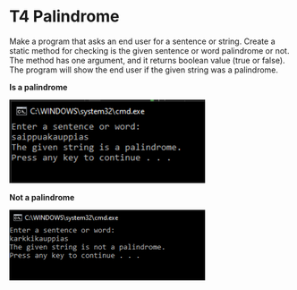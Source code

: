 # T4 Palindrome

Make a program that asks an end user for a sentence or string. Create a static method for checking is the given sentence or word palindrome or not. The method has one argument, and it returns boolean value (true or false).  The program will show the end user if the given string was a palindrome.

**Is a palindrome**

<img src='task4-is-palindrome.png' style='width: 350px'>

**Not a palindrome**

<img src='task4-not-palindrome.png' style='width: 350px'>
